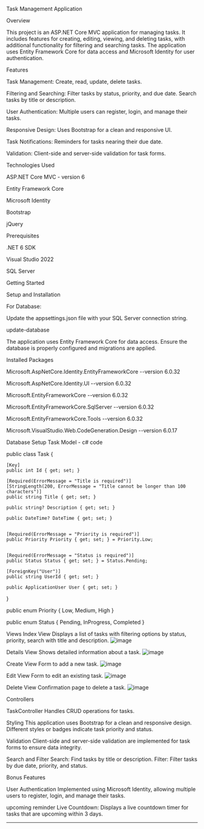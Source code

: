 Task Management Application


Overview

  This project is an ASP.NET Core MVC application for managing tasks.
  It includes features for creating, editing, viewing, and deleting tasks, 
  with additional functionality for filtering and searching tasks.
  The application uses Entity Framework Core for data access and Microsoft Identity for user authentication.





Features

  Task Management: Create, read, update, delete tasks.
  
  Filtering and Searching: Filter tasks by status, priority, and due date. Search tasks by title or description.
  
  User Authentication: Multiple users can register, login, and manage their tasks.
  
  Responsive Design: Uses Bootstrap for a clean and responsive UI.
  
  Task Notifications: Reminders for tasks nearing their due date.
  
  Validation: Client-side and server-side validation for task forms.






Technologies Used

  ASP.NET Core MVC - version 6
  
  Entity Framework Core
  
  Microsoft Identity
  
  Bootstrap
  
  jQuery





Prerequisites

  .NET 6 SDK
  
  Visual Studio 2022

  SQL Server






Getting Started 

Setup and Installation



For Database:

  Update the appsettings.json file with your SQL Server connection string.

  update-database
  
  The application uses Entity Framework Core for data access. Ensure the database is properly configured and migrations are applied.




Installed Packages

  Microsoft.AspNetCore.Identity.EntityFrameworkCore --version 6.0.32
  
  Microsoft.AspNetCore.Identity.UI --version 6.0.32
  
  Microsoft.EntityFrameworkCore --version 6.0.32
  
  Microsoft.EntityFrameworkCore.SqlServer --version 6.0.32
  
  Microsoft.EntityFrameworkCore.Tools --version 6.0.32
  
  Microsoft.VisualStudio.Web.CodeGeneration.Design --version 6.0.17




Database Setup
Task Model - c# code

public class Task
{

    [Key]
    public int Id { get; set; }

    [Required(ErrorMessage = "Title is required")]
    [StringLength(200, ErrorMessage = "Title cannot be longer than 100 characters")]
    public string Title { get; set; }

    public string? Description { get; set; }

    public DateTime? DateTime { get; set; }


    [Required(ErrorMessage = "Priority is required")]
    public Priority Priority { get; set; } = Priority.Low;


    [Required(ErrorMessage = "Status is required")]
    public Status Status { get; set; } = Status.Pending;

    [ForeignKey("User")]
    public string UserId { get; set; }

    public ApplicationUser User { get; set; }

}

public enum Priority
{
    Low,
    Medium,
    High
}

public enum Status
{
    Pending,
    InProgress,
    Completed
}







Views
  Index View
    Displays a list of tasks with filtering options by status, priority, search with title and description.
    ![image](https://github.com/user-attachments/assets/819627e7-b3ea-472a-86cf-f69eb23674a7)

  Details View
    Shows detailed information about a task.
    ![image](https://github.com/user-attachments/assets/6d899c5a-61e4-4a65-8c33-46cdc3800cef)

  Create View
    Form to add a new task.
    ![image](https://github.com/user-attachments/assets/8a33978b-4704-4978-a023-2819842b20da)

  Edit View
    Form to edit an existing task.
    ![image](https://github.com/user-attachments/assets/bf7cd49e-57ae-4682-a987-e5afe70aa616)

  
  Delete View
    Confirmation page to delete a task.
    ![image](https://github.com/user-attachments/assets/78a3d4a2-c1db-4c3c-a9af-ae8600aea36c)


Controllers

  TaskController
    Handles CRUD operations for tasks.



Styling
  This application uses Bootstrap for a clean and responsive design. Different styles or badges indicate task priority and status.



Validation
  Client-side and server-side validation are implemented for task forms to ensure data integrity.




Search and Filter
  Search: Find tasks by title or description.
  Filter: Filter tasks by due date, priority, and status.


  
Bonus Features

  User Authentication
    Implemented using Microsoft Identity, allowing multiple users to register, login, and manage their tasks.

  
  upcoming reminder
    Live Countdown: Displays a live countdown timer for tasks that are upcoming within 3 days.



-------------------------------------------------------------------------------------------------------------------------------------------------------------------------------------------------------------

